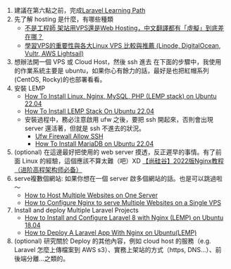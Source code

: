 1. 建議在第六點之前，完成[Laravel Learning Path](https://github.com/JYu1999/BackendLearningPath/blob/master/Laravel%20Learning%20Path.md)
2. 先了解 hosting 是什麼，有哪些種類
   - [不是工程師 架站用VPS還是Web Hosting，中文翻譯都有「虛擬」到底差在哪？](https://progressbar.tw/posts/102)
   - [學習VPS的重要性與各大Linux VPS 比較與推薦 (Linode, DigitalOcean, Vultr, AWS Lightsail)
](https://progressbar.tw/posts/131)
3. 想辦法開一個 VPS 或 Cloud Host，然後 ssh 進去
    在下面的步驟中，我使用的作業系統主要是 ubuntu，如果你心有餘力的話，最好是也把紅帽系列(CentOS, Rocky)的也部署看看。
4. 安裝 LEMP
   - [How To Install Linux, Nginx, MySQL, PHP (LEMP stack) on Ubuntu 22.04](https://www.digitalocean.com/community/tutorials/how-to-install-linux-nginx-mysql-php-lemp-stack-on-ubuntu-22-04)
   - [How To Install LEMP Stack On Ubuntu 22.04](https://cloudcone.com/docs/article/how-to-install-lemp-stack-on-ubuntu-22-04/)
   - 安裝過程中，務必注意啟用 ufw 之後，要把 ssh 開起來，否則會出現 server 還活著，但就是 ssh 不進去的狀況。
     - [Ufw Firewall Allow SSH](https://linuxhint.com/ufw-firewall-allow-ssh/)
     - [How To Install MariaDB on Ubuntu 22.04](https://www.digitalocean.com/community/tutorials/how-to-install-mariadb-on-ubuntu-22-04)
5. (optional) 在這邊最好把使用的 web server 摸透，反正遲早的事情。有了前面 Linux 的經驗，這個應該不算太難（吧）XD 
   [【尚硅谷】2022版Nginx教程（进阶高程架构师必备）](https://youtube.com/playlist?list=PLmOn9nNkQxJFKkgL4kqBtbX3J2FHmq8Ib)
6. serve複數個網站: 如果你想在一個 server 啟多個網站的話。也是可以跳過啦～
   - [How to Host Multiple Websites on One Server](https://www.cloudpanel.io/tutorial/how-to-host-multiple-websites-on-one-server/#steps-to-host-multiple-websites-on-one-server--nginx)
   - [How to Configure Nginx to serve Multiple Websites on a Single VPS](https://webdock.io/en/docs/how-guides/shared-hosting-multiple-websites/how-configure-nginx-to-serve-multiple-websites-single-vps)
7. Install and deploy Multiple Laravel Projects
   - [How to Install and Configure Laravel 8 with Nginx (LEMP) on Ubuntu 18.04](https://www.digitalocean.com/community/tutorials/how-to-install-and-configure-laravel-with-lemp-on-ubuntu-18-04)
   - [How to Deploy A Laravel App With Nginx on Ubuntu(LEMP)](https://www.iankumu.com/blog/how-to-deploy-a-laravel-app-on-lemp-stack/)
8. (optional) 研究關於 Deploy 的其他內容，例如 cloud host 的服務（e.g. Laravel 怎麼上傳檔案到 AWS s3）、實務上架站的方式（https, DNS...）、前後端分離...之類的。
